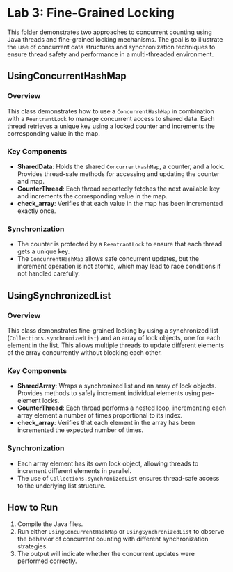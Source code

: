 # Lab 3: Fine-Grained Locking

This folder demonstrates two approaches to concurrent counting using Java threads and fine-grained locking mechanisms. The goal is to illustrate the use of concurrent data structures and synchronization techniques to ensure thread safety and performance in a multi-threaded environment.


## UsingConcurrentHashMap

### Overview

This class demonstrates how to use a `ConcurrentHashMap` in combination with a `ReentrantLock` to manage concurrent access to shared data. Each thread retrieves a unique key using a locked counter and increments the corresponding value in the map.

### Key Components

- **SharedData**: Holds the shared `ConcurrentHashMap`, a counter, and a lock. Provides thread-safe methods for accessing and updating the counter and map.
- **CounterThread**: Each thread repeatedly fetches the next available key and increments the corresponding value in the map.
- **check_array**: Verifies that each value in the map has been incremented exactly once.

### Synchronization

- The counter is protected by a `ReentrantLock` to ensure that each thread gets a unique key.
- The `ConcurrentHashMap` allows safe concurrent updates, but the increment operation is not atomic, which may lead to race conditions if not handled carefully.


## UsingSynchronizedList

### Overview

This class demonstrates fine-grained locking by using a synchronized list (`Collections.synchronizedList`) and an array of lock objects, one for each element in the list. This allows multiple threads to update different elements of the array concurrently without blocking each other.

### Key Components

- **SharedArray**: Wraps a synchronized list and an array of lock objects. Provides methods to safely increment individual elements using per-element locks.
- **CounterThread**: Each thread performs a nested loop, incrementing each array element a number of times proportional to its index.
- **check_array**: Verifies that each element in the array has been incremented the expected number of times.

### Synchronization

- Each array element has its own lock object, allowing threads to increment different elements in parallel.
- The use of `Collections.synchronizedList` ensures thread-safe access to the underlying list structure.


## How to Run

1. Compile the Java files.
2. Run either `UsingConcurrentHashMap` or `UsingSynchronizedList` to observe the behavior of concurrent counting with different synchronization strategies.
3. The output will indicate whether the concurrent updates were performed correctly.
